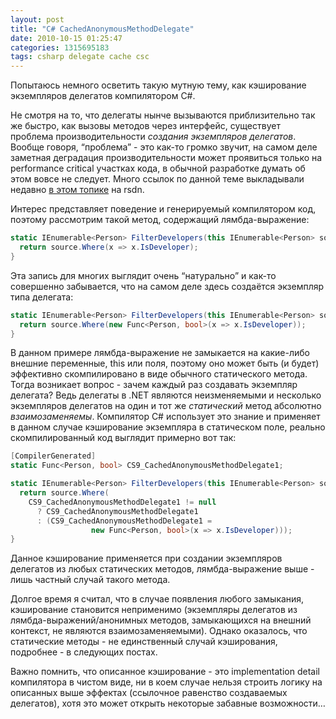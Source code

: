 ```yaml
---
layout: post
title: "C# CachedAnonymousMethodDelegate"
date: 2010-10-15 01:25:47
categories: 1315695183
tags: csharp delegate cache csc
---
```

Попытаюсь немного осветить такую мутную тему, как кэширование экземпляров делегатов компилятором С#.

Не смотря на то, что делегаты нынче вызываются приблизительно так же быстро, как вызовы методов через интерфейс, существует проблема производительности *создания экземпляров делегатов*. Вообще говоря, “проблема” - это как-то громко звучит, на самом деле заметная деградация производительности может проявиться только на performance critical участках кода, в обычной разработке думать об этом вовсе не следует. Много ссылок по данной теме выкладывали недавно [в этом топике](http://rsdn.ru/forum/dotnet/3995281.flat.aspx) на rsdn.

Интерес представляет поведение и генерируемый компилятором код, поэтому рассмотрим такой метод, содержащий лямбда-выражение:

```c#
static IEnumerable<Person> FilterDevelopers(this IEnumerable<Person> source) {
  return source.Where(x => x.IsDeveloper);
}
```

Эта запись для многих выглядит очень “натурально” и как-то совершенно забывается, что на самом деле здесь создаётся экземпляр типа делегата:

```c#
static IEnumerable<Person> FilterDevelopers(this IEnumerable<Person> source) {
  return source.Where(new Func<Person, bool>(x => x.IsDeveloper));
}
```

В данном примере лямбда-выражение не замыкается на какие-либо внешние переменные, this или поля, поэтому оно может быть (и будет) эффективно скомпилировано в виде обычного статического метода. Тогда возникает вопрос - зачем каждый раз создавать экземпляр делегата? Ведь делегаты в .NET являются неизменяемыми и несколько экземпляров делегатов на один и тот же *статический* метод абсолютно *взаимозаменяемы*. Компилятор C# использует это знание и применяет в данном случае кэширование экземпляра в статическом поле, реально скомпилированный код выглядит примерно вот так:

```c#
[CompilerGenerated]
static Func<Person, bool> CS9_CachedAnonymousMethodDelegate1;

static IEnumerable<Person> FilterDevelopers(this IEnumerable<Person> source) {
  return source.Where(
    CS9_CachedAnonymousMethodDelegate1 != null
      ? CS9_CachedAnonymousMethodDelegate1
      : (CS9_CachedAnonymousMethodDelegate1 =
                  new Func<Person, bool>(x => x.IsDeveloper)));
}

```

Данное кэширование применяется при создании экземпляров делегатов из любых статических методов, лямбда-выражение выше - лишь частный случай такого метода.

Долгое время я считал, что в случае появления любого замыкания, кэширование становится неприменимо (экземпляры делегатов из лямбда-выражений/анонимных методов, замыкающихся на внешний контекст, не являются взаимозаменяемыми). Однако оказалось, что статические методы - не единственный случай кэширования, подробнее - в следующих постах.

Важно помнить, что описанное кэширование - это implementation detail компилятора в чистом виде, ни в коем случае нельзя строить логику на описанных выше эффектах (ссылочное равенство создаваемых делегатов), хотя это может открыть некоторые забавные возможности…